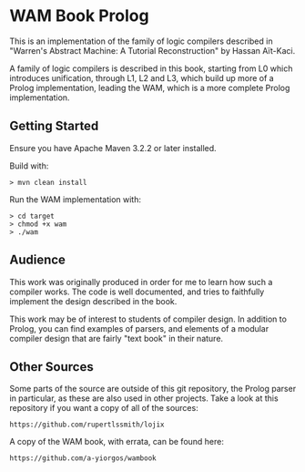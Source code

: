 WAM Book Prolog
===============

This is an implementation of the family of logic compilers described in "Warren's Abstract Machine: A Tutorial Reconstruction" by Hassan Aït-Kaci.

A family of logic compilers is described in this book, starting from L0 which introduces unification, through L1, L2 and L3, which build up more of a Prolog implementation, leading the WAM, which is a more complete Prolog implementation.

Getting Started
---------------

Ensure you have Apache Maven 3.2.2 or later installed.

Build with:

    > mvn clean install

Run the WAM implementation with:

    > cd target
    > chmod +x wam
    > ./wam
    
Audience
--------

This work was originally produced in order for me to learn how such a compiler works. The code is well documented, and tries to faithfully implement the design described in the book.

This work may be of interest to students of compiler design. In addition to Prolog, you can find examples of parsers, and elements of a modular compiler design that are fairly "text book" in their nature.

Other Sources
-------------

Some parts of the source are outside of this git repository, the Prolog parser in particular, as these are also used in other projects. Take a look at this repository if you want a copy of all of the sources:

    https://github.com/rupertlssmith/lojix
    
A copy of the WAM book, with errata, can be found here:
    
    https://github.com/a-yiorgos/wambook